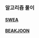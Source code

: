 ### 알고리즘 풀이

#### [SWEA](https://github.com/SSAFY10kim/TIL/tree/master/%EC%95%8C%EA%B3%A0%EB%A6%AC%EC%A6%98/swea_clear)

#### [BEAKJOON]()
